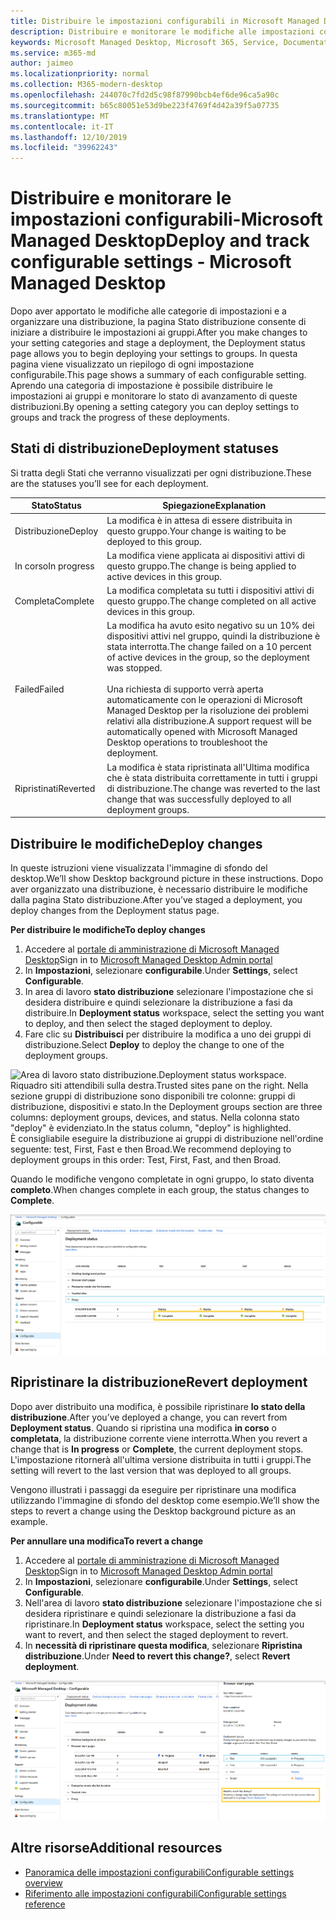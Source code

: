 ```yaml
---
title: Distribuire le impostazioni configurabili in Microsoft Managed Desktop
description: Distribuire e monitorare le modifiche alle impostazioni configurabili in Microsoft Managed Desktop.
keywords: Microsoft Managed Desktop, Microsoft 365, Service, Documentation, deploy, Deployment a fasi, impostazioni configurabili
ms.service: m365-md
author: jaimeo
ms.localizationpriority: normal
ms.collection: M365-modern-desktop
ms.openlocfilehash: 244070c7fd2d5c98f87990bcb4ef6de96ca5a90c
ms.sourcegitcommit: b65c80051e53d9be223f4769f4d42a39f5a07735
ms.translationtype: MT
ms.contentlocale: it-IT
ms.lasthandoff: 12/10/2019
ms.locfileid: "39962243"
---
```

# <a name="deploy-and-track-configurable-settings---microsoft-managed-desktop"></a><span data-ttu-id="dfd81-104">Distribuire e monitorare le impostazioni configurabili-Microsoft Managed Desktop</span><span class="sxs-lookup"><span data-stu-id="dfd81-104">Deploy and track configurable settings - Microsoft Managed Desktop</span></span>

<span data-ttu-id="dfd81-105">Dopo aver apportato le modifiche alle categorie di impostazioni e a organizzare una distribuzione, la pagina Stato distribuzione consente di iniziare a distribuire le impostazioni ai gruppi.</span><span class="sxs-lookup"><span data-stu-id="dfd81-105">After you make changes to your setting categories and stage a deployment, the Deployment status page allows you to begin deploying your settings to groups.</span></span> <span data-ttu-id="dfd81-106">In questa pagina viene visualizzato un riepilogo di ogni impostazione configurabile.</span><span class="sxs-lookup"><span data-stu-id="dfd81-106">This page shows a summary of each configurable setting.</span></span> <span data-ttu-id="dfd81-107">Aprendo una categoria di impostazione è possibile distribuire le impostazioni ai gruppi e monitorare lo stato di avanzamento di queste distribuzioni.</span><span class="sxs-lookup"><span data-stu-id="dfd81-107">By opening a setting category you can deploy settings to groups and track the progress of these deployments.</span></span>

## <a name="deployment-statuses"></a><span data-ttu-id="dfd81-108">Stati di distribuzione</span><span class="sxs-lookup"><span data-stu-id="dfd81-108">Deployment statuses</span></span> 

<span data-ttu-id="dfd81-109">Si tratta degli Stati che verranno visualizzati per ogni distribuzione.</span><span class="sxs-lookup"><span data-stu-id="dfd81-109">These are the statuses you’ll see for each deployment.</span></span>

<span data-ttu-id="dfd81-110">Stato</span><span class="sxs-lookup"><span data-stu-id="dfd81-110">Status</span></span>  | <span data-ttu-id="dfd81-111">Spiegazione</span><span class="sxs-lookup"><span data-stu-id="dfd81-111">Explanation</span></span> 
--- | --- 
<span data-ttu-id="dfd81-112">Distribuzione</span><span class="sxs-lookup"><span data-stu-id="dfd81-112">Deploy</span></span> | <span data-ttu-id="dfd81-113">La modifica è in attesa di essere distribuita in questo gruppo.</span><span class="sxs-lookup"><span data-stu-id="dfd81-113">Your change is waiting to be deployed to this group.</span></span>
<span data-ttu-id="dfd81-114">In corso</span><span class="sxs-lookup"><span data-stu-id="dfd81-114">In progress</span></span> | <span data-ttu-id="dfd81-115">La modifica viene applicata ai dispositivi attivi di questo gruppo.</span><span class="sxs-lookup"><span data-stu-id="dfd81-115">The change is being applied to active devices in this group.</span></span> 
<span data-ttu-id="dfd81-116">Completa</span><span class="sxs-lookup"><span data-stu-id="dfd81-116">Complete</span></span> | <span data-ttu-id="dfd81-117">La modifica completata su tutti i dispositivi attivi di questo gruppo.</span><span class="sxs-lookup"><span data-stu-id="dfd81-117">The change completed on all active devices in this group.</span></span> 
<span data-ttu-id="dfd81-118">Failed</span><span class="sxs-lookup"><span data-stu-id="dfd81-118">Failed</span></span> | <span data-ttu-id="dfd81-119">La modifica ha avuto esito negativo su un 10% dei dispositivi attivi nel gruppo, quindi la distribuzione è stata interrotta.</span><span class="sxs-lookup"><span data-stu-id="dfd81-119">The change failed on a 10 percent of active devices in the group, so the deployment was stopped.</span></span><br><br> <span data-ttu-id="dfd81-120">Una richiesta di supporto verrà aperta automaticamente con le operazioni di Microsoft Managed Desktop per la risoluzione dei problemi relativi alla distribuzione.</span><span class="sxs-lookup"><span data-stu-id="dfd81-120">A support request will be automatically opened with Microsoft Managed Desktop operations to troubleshoot the deployment.</span></span> 
<span data-ttu-id="dfd81-121">Ripristinati</span><span class="sxs-lookup"><span data-stu-id="dfd81-121">Reverted</span></span> | <span data-ttu-id="dfd81-122">La modifica è stata ripristinata all'Ultima modifica che è stata distribuita correttamente in tutti i gruppi di distribuzione.</span><span class="sxs-lookup"><span data-stu-id="dfd81-122">The change was reverted to the last change that was successfully deployed to all deployment groups.</span></span>

## <a name="deploy-changes"></a><span data-ttu-id="dfd81-123">Distribuire le modifiche</span><span class="sxs-lookup"><span data-stu-id="dfd81-123">Deploy changes</span></span>

<span data-ttu-id="dfd81-124">In queste istruzioni viene visualizzata l'immagine di sfondo del desktop.</span><span class="sxs-lookup"><span data-stu-id="dfd81-124">We’ll show Desktop background picture in these instructions.</span></span> <span data-ttu-id="dfd81-125">Dopo aver organizzato una distribuzione, è necessario distribuire le modifiche dalla pagina Stato distribuzione.</span><span class="sxs-lookup"><span data-stu-id="dfd81-125">After you’ve staged a deployment, you deploy changes from the Deployment status page.</span></span> 

<span data-ttu-id="dfd81-126">**Per distribuire le modifiche**</span><span class="sxs-lookup"><span data-stu-id="dfd81-126">**To deploy changes**</span></span>

1. <span data-ttu-id="dfd81-127">Accedere al [portale di amministrazione di Microsoft Managed Desktop](https://aka.ms/mwaasportal)</span><span class="sxs-lookup"><span data-stu-id="dfd81-127">Sign in to [Microsoft Managed Desktop Admin portal](https://aka.ms/mwaasportal)</span></span>
2. <span data-ttu-id="dfd81-128">In **Impostazioni**, selezionare **configurabile**.</span><span class="sxs-lookup"><span data-stu-id="dfd81-128">Under **Settings**, select **Configurable**.</span></span>
3. <span data-ttu-id="dfd81-129">In area di lavoro **stato distribuzione** selezionare l'impostazione che si desidera distribuire e quindi selezionare la distribuzione a fasi da distribuire.</span><span class="sxs-lookup"><span data-stu-id="dfd81-129">In **Deployment status** workspace, select the setting you want to deploy, and then select the staged deployment to deploy.</span></span>
4. <span data-ttu-id="dfd81-130">Fare clic su **Distribuisci** per distribuire la modifica a uno dei gruppi di distribuzione.</span><span class="sxs-lookup"><span data-stu-id="dfd81-130">Select **Deploy** to deploy the change to one of the deployment groups.</span></span>

<span data-ttu-id="dfd81-131">![Area di lavoro stato distribuzione.</span><span class="sxs-lookup"><span data-stu-id="dfd81-131">![Deployment status workspace.</span></span> <span data-ttu-id="dfd81-132">Riquadro siti attendibili sulla destra.</span><span class="sxs-lookup"><span data-stu-id="dfd81-132">Trusted sites pane on the right.</span></span> <span data-ttu-id="dfd81-133">Nella sezione gruppi di distribuzione sono disponibili tre colonne: gruppi di distribuzione, dispositivi e stato.</span><span class="sxs-lookup"><span data-stu-id="dfd81-133">In the Deployment groups section are three columns: deployment groups, devices, and status.</span></span> <span data-ttu-id="dfd81-134">Nella colonna stato "deploy" è evidenziato.](images/1deployedit.png)</span><span class="sxs-lookup"><span data-stu-id="dfd81-134">In the status column, "deploy" is highlighted.](images/1deployedit.png)</span></span>
<span data-ttu-id="dfd81-135">È consigliabile eseguire la distribuzione ai gruppi di distribuzione nell'ordine seguente: test, First, Fast e then Broad.</span><span class="sxs-lookup"><span data-stu-id="dfd81-135">We recommend deploying to deployment groups in this order: Test, First, Fast, and then Broad.</span></span> 

<span data-ttu-id="dfd81-136">Quando le modifiche vengono completate in ogni gruppo, lo stato diventa **completo**.</span><span class="sxs-lookup"><span data-stu-id="dfd81-136">When changes complete in each group, the status changes to **Complete**.</span></span>

![Area di lavoro dello stato di distribuzione con colonne per Data aggiornata, versione, test, First, Fast e Broad.](images/2completeedit.png)

## <a name="revert-deployment"></a><span data-ttu-id="dfd81-139">Ripristinare la distribuzione</span><span class="sxs-lookup"><span data-stu-id="dfd81-139">Revert deployment</span></span>

<span data-ttu-id="dfd81-140">Dopo aver distribuito una modifica, è possibile ripristinare **lo stato della distribuzione**.</span><span class="sxs-lookup"><span data-stu-id="dfd81-140">After you’ve deployed a change, you can revert from **Deployment status**.</span></span> <span data-ttu-id="dfd81-141">Quando si ripristina una modifica **in corso** o **completata**, la distribuzione corrente viene interrotta.</span><span class="sxs-lookup"><span data-stu-id="dfd81-141">When you revert a change that is **In progress** or **Complete**, the current deployment stops.</span></span> <span data-ttu-id="dfd81-142">L'impostazione ritornerà all'ultima versione distribuita in tutti i gruppi.</span><span class="sxs-lookup"><span data-stu-id="dfd81-142">The setting will revert to the last version that was deployed to all groups.</span></span> 

<span data-ttu-id="dfd81-143">Vengono illustrati i passaggi da eseguire per ripristinare una modifica utilizzando l'immagine di sfondo del desktop come esempio.</span><span class="sxs-lookup"><span data-stu-id="dfd81-143">We’ll show the steps to revert a change using the Desktop background picture as an example.</span></span> 

<span data-ttu-id="dfd81-144">**Per annullare una modifica**</span><span class="sxs-lookup"><span data-stu-id="dfd81-144">**To revert a change**</span></span>
1. <span data-ttu-id="dfd81-145">Accedere al [portale di amministrazione di Microsoft Managed Desktop](https://aka.ms/mwaasportal)</span><span class="sxs-lookup"><span data-stu-id="dfd81-145">Sign in to [Microsoft Managed Desktop Admin portal](https://aka.ms/mwaasportal)</span></span>
2. <span data-ttu-id="dfd81-146">In **Impostazioni**, selezionare **configurabile**.</span><span class="sxs-lookup"><span data-stu-id="dfd81-146">Under **Settings**, select **Configurable**.</span></span>
3. <span data-ttu-id="dfd81-147">Nell'area di lavoro **stato distribuzione** selezionare l'impostazione che si desidera ripristinare e quindi selezionare la distribuzione a fasi da ripristinare.</span><span class="sxs-lookup"><span data-stu-id="dfd81-147">In **Deployment status** workspace, select the setting you want to revert, and then select the staged deployment to revert.</span></span>
4. <span data-ttu-id="dfd81-148">In **necessità di ripristinare questa modifica**, selezionare **Ripristina distribuzione**.</span><span class="sxs-lookup"><span data-stu-id="dfd81-148">Under **Need to revert this change?**, select **Revert deployment**.</span></span>

![Area di lavoro stato distribuzione.](images/3revert.png) 

## <a name="additional-resources"></a><span data-ttu-id="dfd81-152">Altre risorse</span><span class="sxs-lookup"><span data-stu-id="dfd81-152">Additional resources</span></span>
- [<span data-ttu-id="dfd81-153">Panoramica delle impostazioni configurabili</span><span class="sxs-lookup"><span data-stu-id="dfd81-153">Configurable settings overview</span></span>](config-setting-overview.md)
- [<span data-ttu-id="dfd81-154">Riferimento alle impostazioni configurabili</span><span class="sxs-lookup"><span data-stu-id="dfd81-154">Configurable settings reference</span></span>](config-setting-ref.md) 
